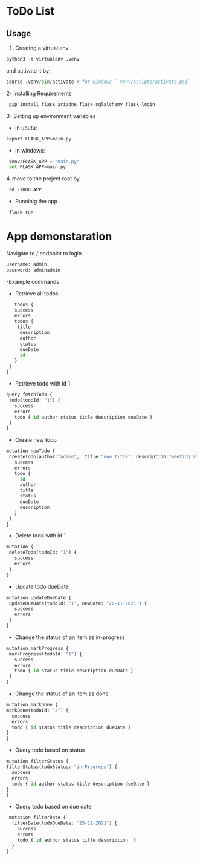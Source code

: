 # ToDo List
Usage
------------------------

1. Creating a virtual env
```python
python3 -m virtualenv .venv
 ```
 and activate it by:
 ```python
 source .venv/bin/activate # for windows `.venv/Scripts/activate.ps1`
 ```
2- Installing Requirements

```python
 pip install flask ariadne flask-sqlalchemy flask-login
 ```
3- Setting up environment variables
-  in ubutu:
  ```python
  export FLASK_APP=main.py
 ```
-  in windows:

 ```python
  $env:FLASK_APP = "main.py"
  set FLASK_APP=main.py
 ```
4-move to the project root by
 ```python
  cd /TODO_APP
 ```
- Runninig the app
 ```python
  flask run
 ```
# App demonstaration
Navigate to / endpoint to login
 ```python
username: admin
password: adminadmin
 ```
-Example commands

- Retrieve all todos
 ```python
    todos {
    success
    errors
    todos {
     title
      description
      author
      status
      dueDate
      id
    }
  }
}
  ```
- Retrieve todo with id 1
 ```python
query fetchTodo {
  todo(todoId: "1") {
    success
    errors
    todo { id author status title description dueDate }
  }
}
  ```
- Create new todo
 ```python
 mutation newTodo {
  createTodo(author:"admin",  title:"new title", description:"meeting at 2", dueDate:"24-10-2021") {
    success
    errors
    todo {
      id
      author
      title
      status
      dueDate
      description
    }
  }
}
  ```
- Delete todo with id 1
 ```python
 mutation {
  deleteTodo(todoId: "1") {
    success
    errors
  }
}
  ```
- Update todo dueDate
 ```python
 mutation updateDueDate {
  updateDueDate(todoId: "1", newDate: "20-11-2021") {
    success
    errors
  }
}

  ```
- Change the status of an item as in-progress
 ```python
 mutation markProgress {
  markProgress(todoId: "1") {
    success
    errors
    todo { id status title description dueDate }
  }
}
  ```
 - Change the status of an item as done
  ```python
 mutation markDone {
  markDone(todoId: "2") {
    success
    errors
    todo { id status title description dueDate }
  }
}
  ```
 - Query todo based on status
  ```python
 mutation filterStatus {
  filterStatus(todoStatus: "in Progress") {
    success
    errors
    todo { id author status title description dueDate }
  }
}
  ```
- Query todo based on due date
```python
 mutation filterDate {
  filterDate(todoDueDate: "25-11-2021") {
    success
    errors
    todo { id author status title description  }
  }
}
  ```
